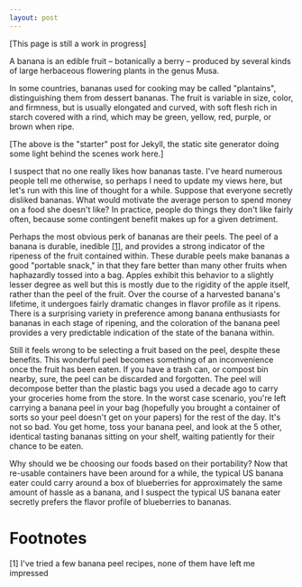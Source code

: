 ```yaml
---
layout: post
---
```


[This page is still a work in progress]

A banana is an edible fruit – botanically a berry – produced by several
kinds of large herbaceous flowering plants in the genus Musa.

In some countries, bananas used for cooking may be called "plantains",
distinguishing them from dessert bananas. The fruit is variable in size,
color, and firmness, but is usually elongated and curved, with soft
flesh rich in starch covered with a rind, which may be green, yellow,
red, purple, or brown when ripe.

[The above is the "starter" post for Jekyll, the static site generator doing some light behind the scenes work here.]

I suspect that no one really likes how bananas taste. I've heard numerous people tell me otherwise, so perhaps I need to update my views here, but let's run with this line of thought for a while. Suppose that everyone secretly disliked bananas. What would motivate the average person to spend money on a food she doesn't like? In practice, people do things they don't like fairly often, because some contingent benefit makes up for a given detriment. 

Perhaps the most obvious perk of bananas are their peels. The peel of a banana is durable, inedible [[1]](#footnotes-1), and provides a strong indicator of the ripeness of the fruit contained within. These durable peels make bananas a good "portable snack," in that they fare better than many other fruits when haphazardly tossed into a bag. Apples exhibit this behavior to a slightly lesser degree as well but this is mostly due to the rigidity of the apple itself, rather than the peel of the fruit. Over the course of a harvested banana's lifetime, it undergoes fairly dramatic changes in flavor profile as it ripens. There is a surprising variety in preference among banana enthusiasts for bananas in each stage of ripening, and the coloration of the banana peel provides a very predictable indication of the state of the banana within. 

Still it feels wrong to be selecting a fruit based on the peel, despite these benefits. This wonderful peel becomes something of an inconvenience once the fruit has been eaten. If you have a trash can, or compost bin nearby, sure, the peel can be discarded and forgotten. The peel will decompose better than the plastic bags you used a decade ago to carry your groceries home from the store. In the worst case scenario, you're left carrying a banana peel in your bag (hopefully you brought a container of sorts so your peel doesn't get on your papers) for the rest of the day. It's not so bad. You get home, toss your banana peel, and look at the 5 other, identical tasting bananas sitting on your shelf, waiting patiently for their chance to be eaten. 

Why should we be choosing our foods based on their portability? Now that re-usable containers have been around for a while, the typical US banana eater could carry around a box of blueberries for approximately the same amount of hassle as a banana, and I suspect the typical US banana eater secretly prefers the flavor profile of blueberries to bananas. 


# Footnotes
<a name="footnotes-1">
[1] I've tried a few banana peel recipes, none of them have left me impressed
